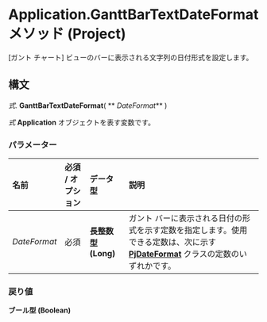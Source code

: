 
# Application.GanttBarTextDateFormat メソッド (Project)

[ガント チャート] ビューのバーに表示される文字列の日付形式を設定します。


## 構文

 _式_. **GanttBarTextDateFormat**( ** _DateFormat_** )

 _式_ **Application** オブジェクトを表す変数です。


### パラメーター



|**名前**|**必須 / オプション**|**データ型**|**説明**|
|:-----|:-----|:-----|:-----|
| _DateFormat_|必須|**長整数型 (Long)**|ガント バーに表示される日付の形式を示す定数を指定します。使用できる定数は、次に示す  **[PjDateFormat](d6bae7cd-4be0-b4eb-bbb1-5d82d7120bb2.md)** クラスの定数のいずれかです。|

### 戻り値

 **ブール型 (Boolean)**


